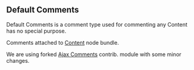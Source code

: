 ## Default Comments

Default Comments is a comment type used for commenting any Content has no special purpose. 

Comments attached to [Content](content.md) node bundle.

We are using forked [Ajax Comments](../../../../modules/custom/ajax_comments/ajax_comments.info.yml) contrib. module with some minor changes.

